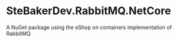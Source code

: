# SteBakerDev.RabbitMQ.NetCore
A NuGet package using the eShop on containers implementation of RabbitMQ
